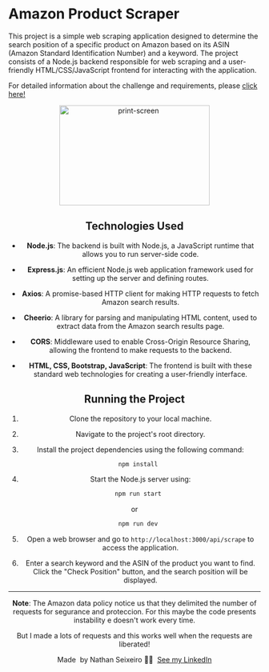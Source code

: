 # Amazon Product Scraper

This project is a simple web scraping application designed to determine the search position of a specific product on Amazon based on its ASIN (Amazon Standard Identification Number) and a keyword. The project consists of a Node.js backend responsible for web scraping and a user-friendly HTML/CSS/JavaScript frontend for interacting with the application.

For detailed information about the challenge and requirements, please [click here!](challenge.md)

<div align="center">
  <img src="./front/assests/amazon-scraper-print.jpeg" alt="print-screen" width="300" height="200">
<div>

## Technologies Used

- **Node.js**: The backend is built with Node.js, a JavaScript runtime that allows you to run server-side code.

- **Express.js**: An efficient Node.js web application framework used for setting up the server and defining routes.

- **Axios**: A promise-based HTTP client for making HTTP requests to fetch Amazon search results.

- **Cheerio**: A library for parsing and manipulating HTML content, used to extract data from the Amazon search results page.

- **CORS**: Middleware used to enable Cross-Origin Resource Sharing, allowing the frontend to make requests to the backend.

- **HTML, CSS, Bootstrap, JavaScript**: The frontend is built with these standard web technologies for creating a user-friendly interface.

## Running the Project

1. Clone the repository to your local machine.

2. Navigate to the project's root directory.

3. Install the project dependencies using the following command:

```bash
  npm install
```

4. Start the Node.js server using:

```bash
  npm run start
```

or

```bash
  npm run dev
```

5. Open a web browser and go to `http://localhost:3000/api/scrape` to access the application.

6. Enter a search keyword and the ASIN of the product you want to find. Click the "Check Position" button, and the search position will be displayed.

---

**Note**: The Amazon data policy notice us that they delimited the number of requests for segurance
and proteccion. For this maybe the code presents instability e doesn't work every time.

But I made a lots of requests and this works well when the requests are liberated!

Made &nbsp;by Nathan Seixeiro 👨‍💻 &nbsp;[See my LinkedIn](https://www.linkedin.com/in/nathan-seixeiro/)
